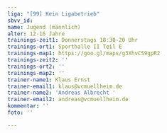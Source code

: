 ```yaml
---
liga: "[99] Kein Ligabetrieb"
sbvv_id: 
name: Jugend (männlich)
alter: 12-16 Jahre
trainings-zeit1: Donnerstags 18:30-20 Uhr
trainings-ort1: Sporthalle II Teil E
trainings-map1: https://goo.gl/maps/g3XhvCS9gpR2
trainings-zeit2: ''
trainings-ort2: ''
trainings-map2: ''
trainer-name1: Klaus Ernst
trainer-email1: klaus@vcmuellheim.de
trainer-name2: 'Andreas Albrecht '
trainer-email2: andreas@vcmuellheim.de
kommentar: ''
foto: ''

---
```

